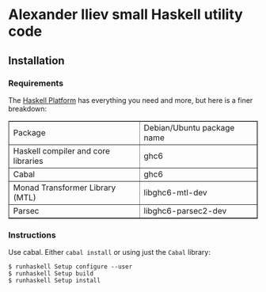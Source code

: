 # Alexander Iliev small Haskell utility code

## Installation

### Requirements

The [Haskell Platform](http://hackage.haskell.org/platform/) has everything you
need and more, but here is a finer breakdown:

<table border="1">
<tr><td>Package</td><td>Debian/Ubuntu package name</td></tr>
<tr>  <td>Haskell compiler and core libraries</td>   <td>ghc6</td>  </tr>
<tr>  <td>Cabal</td>   <td>ghc6</td>  </tr>
<tr>  <td>Monad Transformer Library (MTL)</td>   <td>libghc6-mtl-dev</td>  </tr>
<tr>  <td>Parsec</td>   <td>libghc6-parsec2-dev</td>  </tr>
</table>

### Instructions

Use cabal. Either `cabal install` or using just the `Cabal` library:

    $ runhaskell Setup configure --user
    $ runhaskell Setup build
    $ runhaskell Setup install

